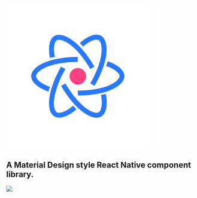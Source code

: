 ![](./mrn-logo.svg)
## A Material Design style React Native component library.

![](http://mrn.js.org/badge.svg)